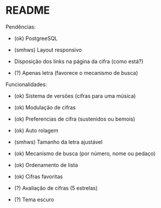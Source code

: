 # README

Pendências:

* (ok) PostgreeSQL

* (smhws) Layout responsivo

* Disposição dos links na página da cifra (como está?)

* (?) Apenas letra (favorece o mecanismo de busca)

Funcionalidades:

* (ok) Sistema de versões (cifras para uma música)

* (ok) Modulação de cifras

* (ok) Preferencias de cifra (sustenidos ou bemois)

* (ok) Auto rolagem

* (smhws) Tamanho da letra ajustável

* (ok) Mecanismo de busca (por número, nome ou pedaço)

* (ok) Ordenamento de lista

* (ok) Cifras favoritas

* (?) Avaliação de cifras (5 estrelas)

* (?) Tema escuro
